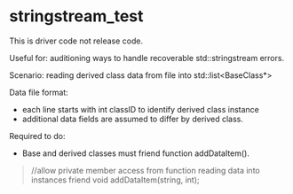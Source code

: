 # stringstream_test

This is driver code not release code.

Useful for: auditioning ways to handle recoverable std::stringstream errors.

Scenario: reading derived class data from file into std::list<BaseClass*>

Data file format: 
- each line starts with int classID to identify derived class instance
- additional data fields are assumed to differ by derived class.

Required to do:
- Base and derived classes must friend function addDataItem().
> //allow private member access from function reading data into instances
> friend void addDataItem(string, int);
